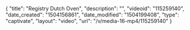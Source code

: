 {
    "title": "Registry Dutch Oven",
    "description": "",
    "videoid": "115259140",
    "date_created": "1504156861",
    "date_modified": "1504199408",
    "type": "captivate",
    "layout": "video",
    "url": "\/v\/media-16-mp4\/115259140"
}